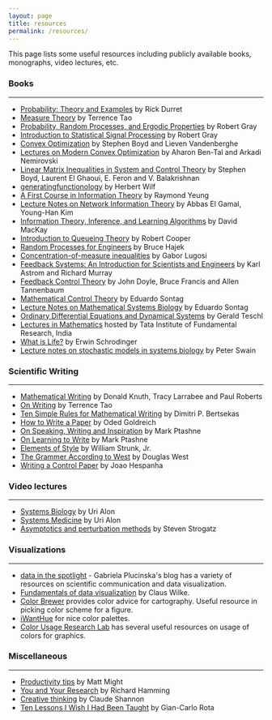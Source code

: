 ```yaml
---
layout: page
title: resources
permalink: /resources/
---
```

This page lists some useful resources including publicly available books, monographs, video lectures, etc. 

### Books
---
- [Probability: Theory and Examples](https://services.math.duke.edu/~rtd/PTE/pte.html) by Rick Durret
- [Measure Theory](https://terrytao.files.wordpress.com/2012/12/gsm-126-tao5-measure-book.pdf) by Terrence Tao
- [Probability, Random Processes, and Ergodic Properties](https://ee.stanford.edu/~gray/arp.html) by Robert Gray
- [Introduction to Statistical Signal Processing](https://ee.stanford.edu/~gray/sp.html) by Robert Gray
- [Convex Optimization](https://web.stanford.edu/~boyd/cvxbook/) by Stephen Boyd and Lieven Vandenberghe
- [Lectures on Modern Convex Optimization](https://www2.isye.gatech.edu/~nemirovs/LMCOBookSIAM.pdf) by Aharon Ben-Tal and Arkadi Nemirovski
- [Linear Matrix Inequalities in System and Control Theory](https://stanford.edu/~boyd/lmibook/) by Stephen Boyd, Laurent El Ghaoui, E. Feron and V. Balakrishnan
- [generatingfunctionology](https://www2.math.upenn.edu/~wilf/DownldGF.html) by Herbert Wilf
- [A First Course in Information Theory](http://iest2.ie.cuhk.edu.hk/~whyeung/book/) by Raymond Yeung
- [Lecture Notes on Network Information Theory](https://arxiv.org/abs/1001.3404) by Abbas El Gamal, Young-Han Kim
- [Information Theory, Inference, and Learning Algorithms](http://www.inference.org.uk/mackay/itila/) by David MacKay
- [Introduction to Queueing Theory](https://www.cse.fau.edu/~bob/publications/IntroToQueueingTheory_Cooper.pdf) by Robert Cooper
- [Random Processes for Engineers](http://hajek.ece.illinois.edu/ECE534Notes.html) by Bruce Hajek
- [Concentration-of-measure inequalities](http://www.econ.upf.edu/~lugosi/anu.pdf) by Gabor Lugosi
- [Feedback Systems: An Introduction for Scientists and Engineers](http://www.cds.caltech.edu/~murray/amwiki/Main_Page) by Karl Astrom and Richard Murray
- [Feedback Control Theory](https://www.control.utoronto.ca/people/profs/francis/dft.html) by John Doyle, Bruce Francis and Allen Tannenbaum
- [Mathematical Control Theory](http://www.sontaglab.org/FTPDIR/sontag_mathematical_control_theory_springer98.pdf) by Eduardo Sontag
- [Lecture Notes on Mathematical Systems Biology](https://drive.google.com/open?id=1lIRqaCPeXMVZGoY-44bBsvtnsHtlRfIO) by Eduardo Sontag
- [Ordinary Differential Equations and Dynamical Systems](https://www.mat.univie.ac.at/~gerald/ftp/book-ode/) by Gerald Teschl
- [Lectures in Mathematics](http://www.math.tifr.res.in/~publ/ln/index.html) hosted by Tata Institute of Fundamental Research, India
- [What is Life?](http://www.whatislife.ie/downloads/What-is-Life.pdf) by Erwin Schrodinger
- [Lecture notes on stochastic models in systems biology](https://arxiv.org/abs/1607.07806) by Peter Swain

### Scientific Writing
---
- [Mathematical Writing](https://jmlr.csail.mit.edu/reviewing-papers/knuth_mathematical_writing.pdf) by Donald Knuth, Tracy Larrabee and Paul Roberts
- [On Writing](https://terrytao.wordpress.com/advice-on-writing-papers/) by Terrence Tao
- [Ten Simple Rules for Mathematical Writing](https://www.mit.edu/~dimitrib/Ten_Rules.html) by Dimitri P. Bertsekas
- [How to Write a Paper](https://www.wisdom.weizmann.ac.il/~oded/writing.html) by Oded Goldreich
- [On Speaking, Writing and Inspiration](https://doi.org/10.1016/j.cub.2007.03.030) by Mark Ptashne
- [On Learning to Write](https://doi.org/10.1016/j.cub.2007.04.013) by Mark Ptashne
- [Elements of Style](https://www.bartleby.com/141/) by William Strunk, Jr.
- [The Grammer According to West](https://faculty.math.illinois.edu/~west/grammar.html) by Douglas West
- [Writing a Control Paper](https://web.ece.ucsb.edu/~hespanha/published/writingpapers.pdf) by Joao Hespanha

### Video lectures
---
- [Systems Biology](https://www.weizmann.ac.il/mcb/UriAlon/courses/systems-biology-course-2018) by Uri Alon
- [Systems Medicine](https://www.weizmann.ac.il/mcb/UriAlon/courses/systems-medicine-course-2020) by Uri Alon
- [Asymptotics and perturbation methods](https://www.youtube.com/watch?v=KZsk8B_z8pI&list=PL5EH0ZJ7V0jV7kMYvPcZ7F9oaf_YAlfbI) by Steven Strogatz


###  Visualizations
---

- [data in the spotlight](https://www.gabrielaplucinska.com/blog) - Gabriela Plucinska's blog has a variety of resources on scientific communication and data visualization.
- [Fundamentals of data visualization](https://clauswilke.com/dataviz/) by Claus Wilke.
- [Color Brewer](https://colorbrewer2.org/) provides color advice for cartography. Useful resource in picking color scheme for a figure.
- [iWantHue](https://medialab.github.io/iwanthue/) for nice color palettes.
- [Color Usage Research Lab](https://colorusage.arc.nasa.gov/) has several useful resources on usage of colors for graphics.

### Miscellaneous
---
- [Productivity tips](https://matt.might.net/articles/productivity-tips-hints-hacks-tricks-for-grad-students-academics/) by Matt Might
- [You and Your Research](https://www.cs.virginia.edu/~robins/YouAndYourResearch.html)  by Richard Hamming
- [Creative thinking](http://www1.ece.neu.edu/~naderi/Claude%20Shannon.html) by Claude Shannon
- [Ten Lessons I Wish I Had Been Taught](https://www.ams.org/notices/199701/comm-rota.pdf) by Gian-Carlo Rota

